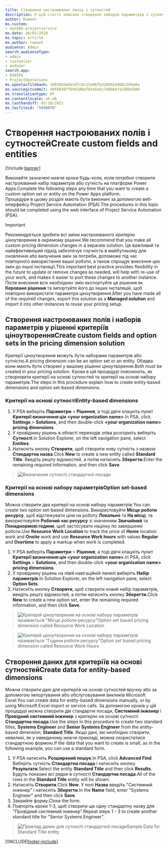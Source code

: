 ```yaml
---
title: Створення настроюваних полів і сутностей
description: У цій статті описано створення наборів параметрів і сутностей у власному рішенні на платформі Power Apps.
author: Rumant
ms.custom:
- dyn365-projectservice
ms.date: 10/01/2020
ms.topic: article
ms.author: rumant
audience: Admin
search.audienceType:
- admin
- customizer
- enduser
search.app:
- D365PS
- ProjectOperations
ms.openlocfilehash: 3d838bde8a3d7cbc15e06fb3289924468c284a8a
ms.sourcegitcommit: 40f68387f594180af64a5e5c748b6efa188bd300
ms.translationtype: HT
ms.contentlocale: uk-UA
ms.lasthandoff: 05/10/2021
ms.locfileid: "5998976"
---
```

# <a name="create-custom-fields-and-entities"></a><span data-ttu-id="a2f2b-103">Створення настроюваних полів і сутностей</span><span class="sxs-lookup"><span data-stu-id="a2f2b-103">Create custom fields and entities</span></span> 

[!include [banner](../includes/psa-now-project-operations.md)]

<span data-ttu-id="a2f2b-104">Виконайте зазначені нижче кроки будь-коли, коли потрібно створити настроюваний набір параметрів або сутність на платформі Power Apps.</span><span class="sxs-lookup"><span data-stu-id="a2f2b-104">Complete the following steps any time that you want to create a custom option set or entity on the Power Apps platform.</span></span>  
<span data-ttu-id="a2f2b-105">Процедури в цьому розділі мають бути виконані за допомогою веб-інтерфейсу Project Service Automation (PSA).</span><span class="sxs-lookup"><span data-stu-id="a2f2b-105">The procedures in this topic should be completed using the web interface of Project Service Automation (PSA).</span></span>

> [!IMPORTANT]
> <span data-ttu-id="a2f2b-106">Рекомендується зробити всі зміни настроюваного критерію ціноутворення в окремому рішенні.</span><span class="sxs-lookup"><span data-stu-id="a2f2b-106">We recommend that you make all custom pricing dimension changes in a separate solution.</span></span> <span data-ttu-id="a2f2b-107">Це важливий та найефективніший підхід забезпечує гнучкість в майбутньому для оновлення або вилучення змін за потреби, допоможе під час повторного використання вашої роботи, а також спрощує внесення цих змін до іншої інсталяції.</span><span class="sxs-lookup"><span data-stu-id="a2f2b-107">This important best practice provides flexibility in the future to update or remove changes as needed, will help with re-use of your work, and makes it easier to port these changes to another instance.</span></span> <span data-ttu-id="a2f2b-108">Після внесення всіх необхідних змін експортуйте це рішення як **Кероване рішення** та імпортуйте його до інших інсталяцій, щоб повторно використати параметри ціноутворення.</span><span class="sxs-lookup"><span data-stu-id="a2f2b-108">After you have made all of the required changes, export this solution as a **Managed solution** and import it into other instances to reuse your pricing setup.</span></span>

  
## <a name="create-custom-fields-and-option-sets-in-the-pricing-dimension-solution"></a><span data-ttu-id="a2f2b-109">Створення настроюваних полів і наборів параметрів у рішенні критеріїв ціноутворення</span><span class="sxs-lookup"><span data-stu-id="a2f2b-109">Create custom fields and option sets in the pricing dimension solution</span></span>

<span data-ttu-id="a2f2b-110">Критерії ціноутворення можуть бути наборами параметрів або сутністю.</span><span class="sxs-lookup"><span data-stu-id="a2f2b-110">A pricing dimension can be an option set or an entity.</span></span> <span data-ttu-id="a2f2b-111">Обидва вони мають бути створені у вашому рішенні ціноутворення.</span><span class="sxs-lookup"><span data-stu-id="a2f2b-111">Both must be created in your pricing solution.</span></span> <span data-ttu-id="a2f2b-112">Кроки в цій процедурі пояснюють, як створювати критерії на основі сутностей та критерії на основі набору параметрів.</span><span class="sxs-lookup"><span data-stu-id="a2f2b-112">The steps in this procedure explain how to create entity-based dimensions and option set-based dimensions.</span></span>

### <a name="entity-based-dimensions"></a><span data-ttu-id="a2f2b-113">Критерії на основі сутності</span><span class="sxs-lookup"><span data-stu-id="a2f2b-113">Entity-based dimensions</span></span>

1. <span data-ttu-id="a2f2b-114">У PSA виберіть **Параметри** > **Рішення**, а тоді двічі клацніть пункт **Критерії визначення цін \<your organization name>**.</span><span class="sxs-lookup"><span data-stu-id="a2f2b-114">In PSA, click **Settings** > **Solutions**, and then double-click **\<your organization name> pricing dimensions**.</span></span>
2. <span data-ttu-id="a2f2b-115">У провіднику рішень в області переходів зліва розгорніть виберіть **Сутності**.</span><span class="sxs-lookup"><span data-stu-id="a2f2b-115">In Solution Explorer, on the left navigation pane, select **Entities**.</span></span>
3. <span data-ttu-id="a2f2b-116">Натисніть кнопку **Створити**, щоб створити нову сутність з назвою **Стандартна назва**.</span><span class="sxs-lookup"><span data-stu-id="a2f2b-116">Click **New** to create a new entity called **Standard Title**.</span></span> <span data-ttu-id="a2f2b-117">Введіть решту відомостей, а потім натисніть **Зберегти**.</span><span class="sxs-lookup"><span data-stu-id="a2f2b-117">Enter the remaining required information, and then click **Save**.</span></span>

> ![Визначення сутності стандартної посади](media/Standard-Title-entity-definition.png)


### <a name="option-set-based-dimensions"></a><span data-ttu-id="a2f2b-119">Критерії на основі набору параметрів</span><span class="sxs-lookup"><span data-stu-id="a2f2b-119">Option set-based dimensions</span></span> 
<span data-ttu-id="a2f2b-120">Можна створити два критерії на основі набору параметрів.</span><span class="sxs-lookup"><span data-stu-id="a2f2b-120">You can create two option set-based dimensions.</span></span> <span data-ttu-id="a2f2b-121">Використовуйте **Місце роботи ресурсу**, щоб відстежувати ціни на роботу **Локально** та **На місці**, та використовуйте **Робочий час ресурсу** зі значенням **Звичайний** та **Понаднормові години**, щоб застосувати націнку по завершенні роботи.</span><span class="sxs-lookup"><span data-stu-id="a2f2b-121">Use **Resource Work Location** to track the price of **Home** location work and **Onsite** work and use **Resource Work hours** with values **Regular** and **Overtime** to apply a markup when work is completed.</span></span>


1. <span data-ttu-id="a2f2b-122">У PSA виберіть **Параметри** > **Рішення**, а тоді двічі клацніть пункт **Критерії визначення цін \<your organization name>**.</span><span class="sxs-lookup"><span data-stu-id="a2f2b-122">In PSA, click **Settings** > **Solutions**, and then double-click  **\<your organization name> pricing dimensions**.</span></span> 
2. <span data-ttu-id="a2f2b-123">У провіднику рішень на лівій навігаційній панелі виберіть **Набір параметрів**.</span><span class="sxs-lookup"><span data-stu-id="a2f2b-123">In Solution Explorer, on the left navigation pane, select  **Option Sets**.</span></span> 
3. <span data-ttu-id="a2f2b-124">Натисніть кнопку **Створити**, щоб створити новий набір параметрів, введіть решту відомостей, а потім натисніть кнопку **Зберегти**.</span><span class="sxs-lookup"><span data-stu-id="a2f2b-124">Click **New** to create a new option set, enter the remaining required information, and then click **Save**.</span></span>

> ![<span data-ttu-id="a2f2b-125">Критерій ціноутворення на основі набору параметрів називається "Місце роботи ресурсу"</span><span class="sxs-lookup"><span data-stu-id="a2f2b-125">Option set based pricing dimension called Resource Work Location</span></span> ](media/Option-set-PD-called-Resource-Work-Location.png)

> ![<span data-ttu-id="a2f2b-126">Критерій ціноутворення на основі набору параметрів називається "Години роботи ресурсу"</span><span class="sxs-lookup"><span data-stu-id="a2f2b-126">Option set based pricing dimension called Resource Work Hours</span></span> ](media/Option-set-PD-called-Resource-Work-Hours.PNG)


## <a name="create-data-for-entity-based-dimensions"></a><span data-ttu-id="a2f2b-127">Створення даних для критеріїв на основі сутностей</span><span class="sxs-lookup"><span data-stu-id="a2f2b-127">Create data for entity-based dimensions</span></span>

<span data-ttu-id="a2f2b-128">Можна створити дані для критеріїв на основі сутностей вручну або за допомогою імпортування або обслуговування викликів Microsoft Excel.</span><span class="sxs-lookup"><span data-stu-id="a2f2b-128">You can create data for entity-based dimensions manually, or by using Microsoft Excel import or service calls.</span></span> <span data-ttu-id="a2f2b-129">За допомогою кроків у цій процедурі можна створити дві стандартні посади, **Системний інженер** і **Провідний системний інженер** з критерію на основі сутності **Стандартна посада**.</span><span class="sxs-lookup"><span data-stu-id="a2f2b-129">Use the steps in this procedure to create two standard titles, **Systems Engineer** and **Senior Systems Engineer** from the entity-based dimension, **Standard Title**.</span></span> <span data-ttu-id="a2f2b-130">Якщо дані, які необхідно створити, невеликі, як у наведеному нижче прикладі, можна скористатися стандартною формою.</span><span class="sxs-lookup"><span data-stu-id="a2f2b-130">If the data that you want to create is small, as in the following example, you can use a standard form.</span></span>

1. <span data-ttu-id="a2f2b-131">У PSA натисніть **Розширений пошук**.</span><span class="sxs-lookup"><span data-stu-id="a2f2b-131">In PSA, click **Advanced Find**.</span></span> <span data-ttu-id="a2f2b-132">Виберіть сутність **Стандартна посада** і натисніть кнопку **Результати**.</span><span class="sxs-lookup"><span data-stu-id="a2f2b-132">Select the entity **Standard Title** and then click **Results**.</span></span> <span data-ttu-id="a2f2b-133">Будуть показані всі рядки в сутності **Стандартна посада**.</span><span class="sxs-lookup"><span data-stu-id="a2f2b-133">All of the rows in the **Standard Title** entity will be shown.</span></span>
2. <span data-ttu-id="a2f2b-134">Натисніть **Створити**.</span><span class="sxs-lookup"><span data-stu-id="a2f2b-134">Click **New**.</span></span> <span data-ttu-id="a2f2b-135">У полі **Назва** введіть "Системний інженер" і натисніть **Зберегти**.</span><span class="sxs-lookup"><span data-stu-id="a2f2b-135">In the **Name** field, enter "Systems Engineer" and then click **Save**.</span></span>
3. <span data-ttu-id="a2f2b-136">Закрийте форму.</span><span class="sxs-lookup"><span data-stu-id="a2f2b-136">Close the form.</span></span> 
4. <span data-ttu-id="a2f2b-137">Повторіть кроки 1-3, щоб створити ще одну стандартну назву для "Провідний системний інженер".</span><span class="sxs-lookup"><span data-stu-id="a2f2b-137">Repeat steps 1 - 3 to create another standard title for "Senior Systems Engineer".</span></span>

> ![<span data-ttu-id="a2f2b-138">Приклад даних для сутності стандартної посади</span><span class="sxs-lookup"><span data-stu-id="a2f2b-138">Sample Data for Standard Title entity</span></span> ](media/ST-data.png)




[!INCLUDE[footer-include](../includes/footer-banner.md)]